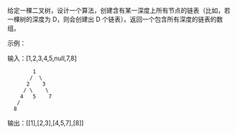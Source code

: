 给定一棵二叉树，设计一个算法，创建含有某一深度上所有节点的链表（比如，若一棵树的深度为 D，则会创建出 D 个链表）。返回一个包含所有深度的链表的数组。

示例：

输入：[1,2,3,4,5,null,7,8]

```text
        1
       /  \ 
      2    3
     / \    \ 
    4   5    7
   /
  8
```

输出：[[1],[2,3],[4,5,7],[8]]
